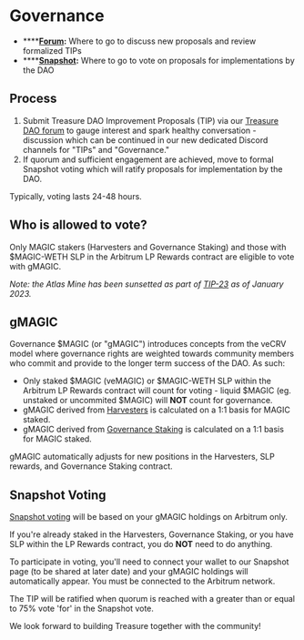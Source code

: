 # Governance

* ****[**Forum**](https://gov.treasure.lol)**:** Where to go to discuss new proposals and review formalized TIPs
* ****[**Snapshot**](https://vote.treasure.lol)**:** Where to go to vote on proposals for implementations by the DAO

## **Process**

1. Submit Treasure DAO Improvement Proposals (TIP) via our [Treasure DAO forum](https://gov.treasure.lol) to gauge interest and spark healthy conversation - discussion which can be continued in our new dedicated Discord channels for "TIPs" and "Governance."
2. If quorum and sufficient engagement are achieved, move to formal Snapshot voting which will ratify proposals for implementation by the DAO.

Typically, voting lasts 24-48 hours.

## Who is allowed to vote?

Only MAGIC stakers (Harvesters and Governance Staking) and those with $MAGIC-WETH SLP in the Arbitrum LP Rewards contract are eligible to vote with gMAGIC.

_Note: the Atlas Mine has been sunsetted as part of_ [_TIP-23_](https://gov.treasure.lol/discussion/8902-tip23-atlas-mine-cataclysm-sunset) _as of January 2023._

## **gMAGIC**

Governance $MAGIC (or "gMAGIC") introduces concepts from the veCRV model where governance rights are weighted towards community members who commit and provide to the longer term success of the DAO. As such:

* Only staked $MAGIC (veMAGIC) or $MAGIC-WETH SLP within the Arbitrum LP Rewards contract will count for voting - liquid $MAGIC (eg. unstaked or uncommited $MAGIC) will **NOT** count for governance.
* gMAGIC derived from [Harvesters](https://bridgeworld.treasure.lol/harvesters/) is calculated on a 1:1 basis for MAGIC staked.
* gMAGIC derived from [Governance Staking](https://governance-staking.treasure.lol/) is calculated on a 1:1 basis for MAGIC staked.

gMAGIC automatically adjusts for new positions in the Harvesters, SLP rewards, and Governance Staking contract.

## **Snapshot Voting**

[Snapshot voting](https://vote.treasure.lol) will be based on your gMAGIC holdings on Arbitrum only.

If you're already staked in the Harvesters, Governance Staking, or you have SLP within the LP Rewards contract, you do **NOT** need to do anything.

To participate in voting, you'll need to connect your wallet to our Snapshot page (to be shared at later date) and your gMAGIC holdings will automatically appear. You must be connected to the Arbitrum network.

The TIP will be ratified when quorum is reached with a greater than or equal to 75% vote 'for' in the Snapshot vote.

We look forward to building Treasure together with the community!

